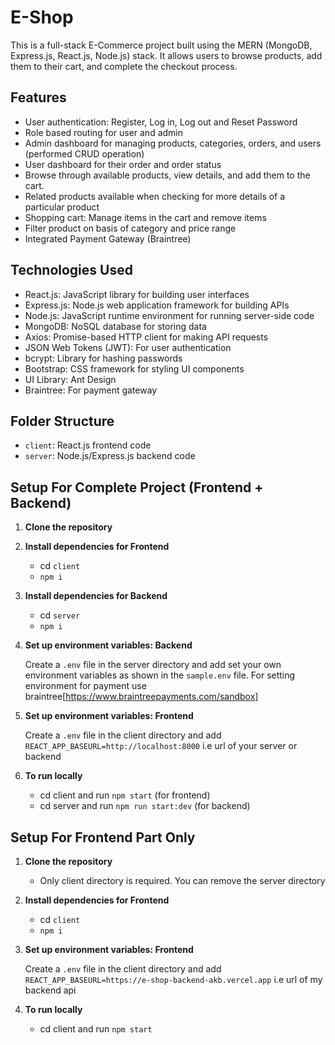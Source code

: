 # E-Shop

This is a full-stack E-Commerce project built using the MERN (MongoDB, Express.js, React.js, Node.js) stack. It allows users to browse products, add them to their cart, and complete the checkout process.

## Features

- User authentication: Register, Log in, Log out and Reset Password
- Role based routing for user and admin
- Admin dashboard for managing products, categories, orders, and users (performed CRUD operation)
- User dashboard for their order and order status
- Browse through available products, view details, and add them to the cart.
- Related products available when checking for more details of a particular product
- Shopping cart: Manage items in the cart and remove items
- Filter product on basis of category and price range
- Integrated Payment Gateway (Braintree)

## Technologies Used

- React.js: JavaScript library for building user interfaces
- Express.js: Node.js web application framework for building APIs
- Node.js: JavaScript runtime environment for running server-side code
- MongoDB: NoSQL database for storing data
- Axios: Promise-based HTTP client for making API requests
- JSON Web Tokens (JWT): For user authentication
- bcrypt: Library for hashing passwords
- Bootstrap: CSS framework for styling UI components
- UI Library: Ant Design
- Braintree: For payment gateway

## Folder Structure

- `client`: React.js frontend code
- `server`: Node.js/Express.js backend code

## Setup For Complete Project (Frontend + Backend)

1. **Clone the repository**
2. **Install dependencies for Frontend**
   - cd `client`
   - `npm i`
3. **Install dependencies for Backend**

   - cd `server`
   - `npm i`

4. **Set up environment variables: Backend**

   Create a `.env` file in the server directory and add set your own environment variables as shown in the `sample.env` file. For setting environment for payment use braintree[https://www.braintreepayments.com/sandbox]

5. **Set up environment variables: Frontend**

   Create a `.env` file in the client directory and add `REACT_APP_BASEURL=http://localhost:8000` i.e url of your server or backend

6. **To run locally**
   - cd client and run `npm start` (for frontend)
   - cd server and run `npm run start:dev` (for backend)

## Setup For Frontend Part Only

1. **Clone the repository**

   - Only client directory is required. You can remove the server directory

2. **Install dependencies for Frontend**

   - cd `client`
   - `npm i`

3. **Set up environment variables: Frontend**

   Create a `.env` file in the client directory and add `REACT_APP_BASEURL=https://e-shop-backend-akb.vercel.app` i.e url of my backend api

4. **To run locally**
   - cd client and run `npm start`
